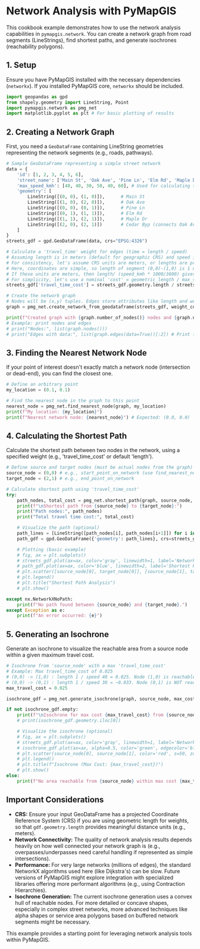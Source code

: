 # Network Analysis with PyMapGIS

This cookbook example demonstrates how to use the network analysis capabilities in `pymapgis.network`. You can create a network graph from road segments (LineStrings), find shortest paths, and generate isochrones (reachability polygons).

## 1. Setup

Ensure you have PyMapGIS installed with the necessary dependencies (`networkx`). If you installed PyMapGIS core, `networkx` should be included.

```python
import geopandas as gpd
from shapely.geometry import LineString, Point
import pymapgis.network as pmg_net
import matplotlib.pyplot as plt # For basic plotting of results
```

## 2. Creating a Network Graph

First, you need a `GeoDataFrame` containing LineString geometries representing the network segments (e.g., roads, pathways).

```python
# Sample GeoDataFrame representing a simple street network
data = {
    'id': [1, 2, 3, 4, 5, 6],
    'street_name': ['Main St', 'Oak Ave', 'Pine Ln', 'Elm Rd', 'Maple Dr', 'Cedar Byp'],
    'max_speed_kmh': [40, 40, 30, 50, 40, 60], # Used for calculating travel time weight
    'geometry': [
        LineString([(0, 0), (1, 0)]),      # Main St
        LineString([(1, 0), (2, 0)]),      # Oak Ave
        LineString([(0, 0), (0, 1)]),      # Pine Ln
        LineString([(0, 1), (1, 1)]),      # Elm Rd
        LineString([(1, 1), (2, 1)]),      # Maple Dr
        LineString([(2, 0), (2, 1)])       # Cedar Byp (connects Oak Ave and Maple Dr)
    ]
}
streets_gdf = gpd.GeoDataFrame(data, crs="EPSG:4326")

# Calculate a 'travel_time' weight for edges (time = length / speed)
# Assuming length is in meters (default for geographic CRS) and speed in km/h
# For consistency, let's assume CRS units are meters, or lengths are pre-calculated.
# Here, coordinates are simple, so length of segment (0,0)-(1,0) is 1 unit.
# If these units are meters, then length/ (speed_kmh * 1000/3600) gives seconds.
# For simplicity, let's use a nominal 'cost' = geometric_length / max_speed_kmh
streets_gdf['travel_time_cost'] = streets_gdf.geometry.length / streets_gdf['max_speed_kmh']

# Create the network graph
# Nodes will be (x,y) tuples. Edges store attributes like length and weight.
graph = pmg_net.create_network_from_geodataframe(streets_gdf, weight_col='travel_time_cost')

print(f"Created graph with {graph.number_of_nodes()} nodes and {graph.number_of_edges()} edges.")
# Example: print nodes and edges
# print("Nodes:", list(graph.nodes()))
# print("Edges with data:", list(graph.edges(data=True))[:2]) # Print first two edges
```

## 3. Finding the Nearest Network Node

If your point of interest doesn't exactly match a network node (intersection or dead-end), you can find the closest one.

```python
# Define an arbitrary point
my_location = (0.1, 0.1)

# Find the nearest node in the graph to this point
nearest_node = pmg_net.find_nearest_node(graph, my_location)
print(f"My location: {my_location}")
print(f"Nearest network node: {nearest_node}") # Expected: (0.0, 0.0)
```

## 4. Calculating the Shortest Path

Calculate the shortest path between two nodes in the network, using a specified weight (e.g., 'travel_time_cost' or default 'length').

```python
# Define source and target nodes (must be actual nodes from the graph)
source_node = (0,0) # e.g., start_point_on_network (use find_nearest_node if needed)
target_node = (2,1) # e.g., end_point_on_network

# Calculate shortest path using 'travel_time_cost'
try:
    path_nodes, total_cost = pmg_net.shortest_path(graph, source_node, target_node, weight='travel_time_cost')
    print(f"\nShortest path from {source_node} to {target_node}:")
    print("Path nodes:", path_nodes)
    print("Total travel time cost:", total_cost)

    # Visualize the path (optional)
    path_lines = [LineString([path_nodes[i], path_nodes[i+1]]) for i in range(len(path_nodes)-1)]
    path_gdf = gpd.GeoDataFrame({'geometry': path_lines}, crs=streets_gdf.crs)

    # Plotting (basic example)
    # fig, ax = plt.subplots()
    # streets_gdf.plot(ax=ax, color='gray', linewidth=1, label='Network')
    # path_gdf.plot(ax=ax, color='blue', linewidth=2, label='Shortest Path')
    # plt.scatter([source_node[0], target_node[0]], [source_node[1], target_node[1]], color='red', zorder=5, label='Source/Target')
    # plt.legend()
    # plt.title("Shortest Path Analysis")
    # plt.show()

except nx.NetworkXNoPath:
    print(f"No path found between {source_node} and {target_node}.")
except Exception as e:
    print(f"An error occurred: {e}")
```

## 5. Generating an Isochrone

Generate an isochrone to visualize the reachable area from a source node within a given maximum travel cost.

```python
# Isochrone from 'source_node' with a max 'travel_time_cost'
# Example: Max travel_time_cost of 0.025
# (0,0) -> (1,0) : length 1 / speed 40 = 0.025. Node (1,0) is reachable.
# (0,0) -> (0,1) : length 1 / speed 30 = ~0.033. Node (0,1) is NOT reachable with cost 0.025.
max_travel_cost = 0.025

isochrone_gdf = pmg_net.generate_isochrone(graph, source_node, max_cost=max_travel_cost, weight='travel_time_cost')

if not isochrone_gdf.empty:
    print(f"\nIsochrone for max cost {max_travel_cost} from {source_node}:")
    # print(isochrone_gdf.geometry.iloc[0])

    # Visualize the isochrone (optional)
    # fig, ax = plt.subplots()
    # streets_gdf.plot(ax=ax, color='gray', linewidth=1, label='Network', alpha=0.5)
    # isochrone_gdf.plot(ax=ax, alpha=0.5, color='green', edgecolor='black', label='Isochrone')
    # plt.scatter(source_node[0], source_node[1], color='red', s=50, zorder=5, label='Source Node')
    # plt.legend()
    # plt.title(f"Isochrone (Max Cost: {max_travel_cost})")
    # plt.show()
else:
    print(f"No area reachable from {source_node} within max cost {max_travel_cost}.")

```

## Important Considerations

- **CRS:** Ensure your input GeoDataFrame has a projected Coordinate Reference System (CRS) if you are using geometric length for weights, so that `gdf.geometry.length` provides meaningful distance units (e.g., meters).
- **Network Connectivity:** The quality of network analysis results depends heavily on how well connected your network graph is (e.g., overpasses/underpasses need careful handling if represented as simple intersections).
- **Performance:** For very large networks (millions of edges), the standard NetworkX algorithms used here (like Dijkstra's) can be slow. Future versions of PyMapGIS might explore integration with specialized libraries offering more performant algorithms (e.g., using Contraction Hierarchies).
- **Isochrone Generation:** The current isochrone generation uses a convex hull of reachable nodes. For more detailed or concave shapes, especially in complex street networks, more advanced techniques like alpha shapes or service area polygons based on buffered network segments might be necessary.

This example provides a starting point for leveraging network analysis tools within PyMapGIS.
```
